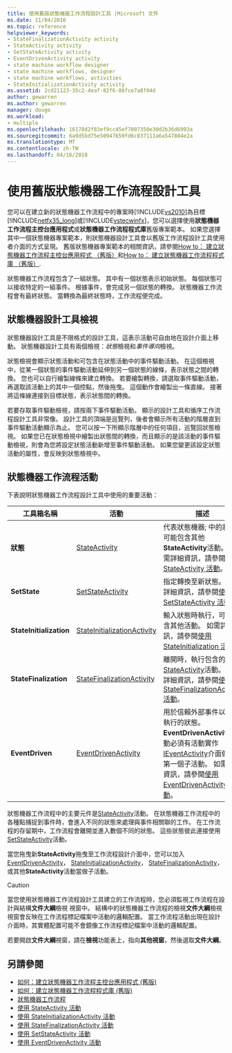 ```yaml
---
title: 使用舊版狀態機器工作流程設計工具 |Microsoft 文件
ms.date: 11/04/2016
ms.topic: reference
helpviewer_keywords:
- StateFinalizationActivity activity
- StateActivity activity
- SetStateActivity activity
- EventDrivenActivity activity
- state machine workflow designer
- state machine workflows, designer
- state machine workflows, activities
- StateInitializationActivity activity
ms.assetid: 2cd21123-35c2-4eaf-82f6-86fce7a8f04d
author: gewarren
ms.author: gewarren
manager: douge
ms.workload:
- multiple
ms.openlocfilehash: 16178d2f83ef9cc45ef7007350e30d2b36d6993a
ms.sourcegitcommit: 6a9d5bd75e50947659fd6c837111a6a547884e2a
ms.translationtype: MT
ms.contentlocale: zh-TW
ms.lasthandoff: 04/16/2018
---
```

# <a name="using-the-legacy-state-machine-workflow-designer"></a>使用舊版狀態機器工作流程設計工具
您可以在建立新的狀態機器工作流程中的專案時[!INCLUDE[vs2010](../misc/includes/vs2010_md.md)]為目標[!INCLUDE[netfx35_long](../workflow-designer/includes/netfx35_long_md.md)]或[!INCLUDE[vstecwinfx](../workflow-designer/includes/vstecwinfx_md.md)]，您可以選擇使用**狀態機器工作流程主控台應用程式**或**狀態機器工作流程程式庫**舊版專案範本。 如果您選擇其中一個狀態機器專案範本，則狀態機器設計工具會以舊版工作流程設計工具使用者介面的方式呈現。 舊版狀態機器專案範本的相關資訊，請參閱[How to： 建立狀態機器工作流程主控台應用程式 （舊版）](../workflow-designer/how-to-create-state-machine-workflow-console-applications-legacy.md)和[How to： 建立狀態機器工作流程程式庫 （舊版）](../workflow-designer/how-to-create-a-state-machine-workflow-library-legacy.md).

 狀態機器工作流程包含了一組狀態。 其中有一個狀態表示初始狀態。 每個狀態可以接收特定的一組事件。 根據事件，會完成另一個狀態的轉換。 狀態機器工作流程會有最終狀態。 當轉換為最終狀態時，工作流程便完成。

## <a name="state-machine-designer-views"></a>狀態機器設計工具檢視
 狀態機器設計工具是不限格式的設計工具，這表示活動可自由地在設計介面上移動。 狀態機器設計工具有兩個檢視：*狀態*檢視和*事件導向*檢視。

 狀態檢視會顯示狀態活動和可包含在狀態活動中的事件驅動活動。 在這個檢視中，從某一個狀態的事件驅動活動延伸到另一個狀態的線條，表示狀態之間的轉換。 您也可以自行繪製線條來建立轉換。 若要繪製轉換，請選取事件驅動活動，再選取該活動上的其中一個控點，然後拖曳。 這個動作會繪製出一條直線。 接著將這條線連接到目標狀態，表示狀態間的轉換。

 若要存取事件驅動檢視，請按兩下事件驅動活動。 顯示的設計工具和循序工作流程設計工具非常像。 設計工具的頂端是巡覽列，後者會顯示所有活動的階層直到事件驅動活動顯示為止。 您可以按一下所顯示階層中的任何項目，巡覽回狀態檢視。 如果您已在狀態檢視中繪製出狀態間的轉換，而且顯示的是該活動的事件驅動檢視，則會為您將設定狀態活動新增至事件驅動活動。 如果您變更該設定狀態活動的屬性，會反映到狀態檢視中。

## <a name="state-machine-workflow-activities"></a>狀態機器工作流程活動
 下表說明狀態機器工作流程設計工具中使用的重要活動：

|工具箱名稱|活動|描述|
|------------------|--------------|-----------------|
|**狀態**|[StateActivity](http://go.microsoft.com/fwlink?LinkID=65042)|代表狀態機器; 中的狀態可能包含其他**StateActivity**活動。 如需詳細資訊，請參閱[使用 StateActivity 活動](http://go.microsoft.com/fwlink?LinkID=65083)。|
|**SetState**|[SetStateActivity](http://go.microsoft.com/fwlink?LinkID=65041)|指定轉換至新狀態。 如需詳細資訊，請參閱[使用 SetStateActivity 活動](http://go.microsoft.com/fwlink?LinkID=65082)。|
|**StateInitialization**|[StateInitializationActivity](http://go.microsoft.com/fwlink?LinkID=65044)|輸入狀態時執行，可能包含其他活動。 如需詳細資訊，請參閱[使用 StateInitialization 活動](http://go.microsoft.com/fwlink?LinkID=65006)。|
|**StateFinalization**|[StateFinalizationActivity](http://go.microsoft.com/fwlink?LinkID=65043)|離開時，執行包含的活動[StateActivity](http://go.microsoft.com/fwlink?LinkID=65042)活動。 如需詳細資訊，請參閱[使用 StateFinalizationActivity 活動](http://go.microsoft.com/fwlink?LinkID=65008)。|
|**EventDriven**|[EventDrivenActivity](http://go.microsoft.com/fwlink?LinkID=65029)|用於信賴外部事件以啟動執行的狀態。 **EventDrivenActivity**活動必須有活動實作[IEventActivity](http://go.microsoft.com/fwlink?LinkID=65032)介面做為第一個子活動。 如需詳細資訊，請參閱[使用 EventDrivenActivity 活動](http://go.microsoft.com/fwlink?LinkID=65068)。|

 狀態機器工作流程中的主要元件是[StateActivity](http://go.microsoft.com/fwlink?LinkID=65042)活動。 在狀態機器工作流程中的各種點捕捉到事件時，會進入不同的狀態來處理與事件相關聯的工作。 在工作流程的存留期中，工作流程會離開並進入數個不同的狀態。 這些狀態彼此連接使用[SetStateActivity](http://go.microsoft.com/fwlink?LinkID=65041)活動。

 當您拖曳新**StateActivity**拖曳至工作流程設計介面中，您可以加入[EventDrivenActivity](http://go.microsoft.com/fwlink?LinkID=65029)， [StateInitializationActivity](http://go.microsoft.com/fwlink?LinkID=65044)， [StateFinalizationActivity](http://go.microsoft.com/fwlink?LinkID=65043)，或其他**StateActivity**活動當做子活動。

> [!CAUTION]
> 當您使用狀態機器工作流程設計工具建立的工作流程時，您必須監視工作流程在設計與結構**文件大綱**檢視 視窗中。 結構中的狀態機器工作流程的檢視**文件大綱**檢視 視窗會反映在工作流程標記檔案中活動的邏輯配置。 當工作流程活動出現在設計介面時，其實體配置可能不會鏡像工作流程標記檔案中活動的邏輯配置。
>
> 若要開啟**文件大綱**視窗，請在**檢視**功能表上，指向**其他視窗**，然後選取**文件大綱**。

## <a name="see-also"></a>另請參閱

- [如何：建立狀態機器工作流程主控台應用程式 (舊版)](../workflow-designer/how-to-create-state-machine-workflow-console-applications-legacy.md)
- [如何：建立狀態機器工作流程程式庫 (舊版)](../workflow-designer/how-to-create-a-state-machine-workflow-library-legacy.md)
- [狀態機器工作流程](http://go.microsoft.com/fwlink?LinkID=65016)
- [使用 StateActivity 活動](http://go.microsoft.com/fwlink?LinkID=65083)
- [使用 StateInitializationActivity 活動](http://go.microsoft.com/fwlink?LinkID=65006)
- [使用 StateFinalizationActivity 活動](http://go.microsoft.com/fwlink?LinkID=65008)
- [使用 SetStateActivity 活動](http://go.microsoft.com/fwlink?LinkID=65082)
- [使用 EventDrivenActivity 活動](http://go.microsoft.com/fwlink?LinkID=65068)